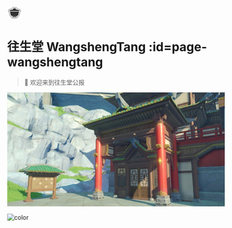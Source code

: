 ![logo](images/icon.webp)

# 往生堂 WangshengTang :id=page-wangshengtang

> 👻 欢迎来到往生堂公报

![](images/wst.png)

![color](#f0f0f0)